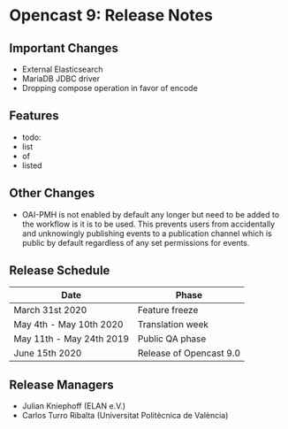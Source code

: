 Opencast 9: Release Notes
=========================

Important Changes
-----------------

- External Elasticsearch
- MariaDB JDBC driver
- Dropping compose operation in favor of encode


Features
--------

- todo:
- list
- of
- listed


Other Changes
-------------

- OAI-PMH is not enabled by default any longer but need to be added to the workflow is it is to be used.
  This prevents users from accidentally and unknowingly publishing events to a publication channel which is public by
  default regardless of any set permissions for events.


Release Schedule
----------------

|Date                         |Phase
|-----------------------------|------------------------------------------
|March 31st 2020              |Feature freeze
|May 4th - May 10th 2020      |Translation week
|May 11th - May 24th 2019     |Public QA phase
|June 15th 2020               |Release of Opencast 9.0

Release Managers
----------------

- Julian Kniephoff (ELAN e.V.)
- Carlos Turro Ribalta (Universitat Politècnica de València)
